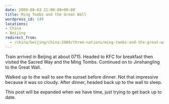 ```yaml
---
date: 2009-08-03 21:00:08+00:00
title: Ming Tombs and the Great Wall
wordpress_id: 149
locations:
- China
- Beijing
redirect_from:
  - /china/beijing/china-2009/three-nations/ming-tombs-and-the-great-wall/
---
```


Train arrived in Beijing at about 0715. Headed to KFC for breakfast then visited the Sacred Way and the Ming Tombs. Continued on to Jinshangling to the Great Wall.

Walked up to the wall to see the sunset before dinner. Not that impressive because it was so cloudy. After dinner, headed back up to the wall to sleep.

This post will be expanded when we have time, just trying to get back up to date.

